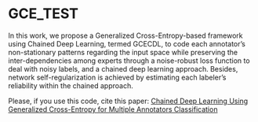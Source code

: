 # GCE_TEST


 In this work, we propose a  Generalized Cross-Entropy-based framework using Chained Deep Learning, termed GCECDL, to code each annotator’s non-stationary patterns regarding the input space while preserving the inter-dependencies among experts through a  noise-robust loss function to deal with noisy labels, and a chained deep learning approach. Besides, network self-regularization is achieved by estimating each labeler’s reliability within the chained approach. 
 
 Please, if you use this code, cite this paper: [Chained Deep Learning Using Generalized Cross-Entropy for Multiple Annotators Classification](https://www.mdpi.com/1424-8220/23/7/3518/)
